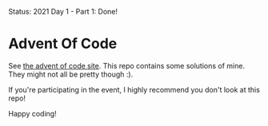 Status: 2021 Day 1 - Part 1: Done!

# Advent Of Code

See [the advent of code site](https://adventofcode.com). This repo contains some solutions of mine. They might not all be pretty though :).

If you're participating in the event, I highly recommend you don't look at this repo!

Happy coding!
